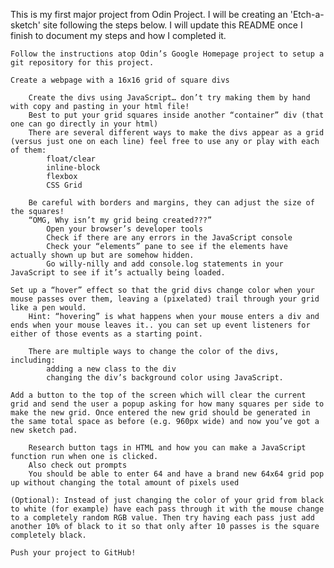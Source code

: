 This is my first major project from Odin Project. I will be creating an 'Etch-a-sketch' site following the steps below. I will update this README once I finish to document my steps and how I completed it. 



    Follow the instructions atop Odin’s Google Homepage project to setup a git repository for this project.

    Create a webpage with a 16x16 grid of square divs

        Create the divs using JavaScript… don’t try making them by hand with copy and pasting in your html file!
        Best to put your grid squares inside another “container” div (that one can go directly in your html)
        There are several different ways to make the divs appear as a grid (versus just one on each line) feel free to use any or play with each of them:
            float/clear
            inline-block
            flexbox
            CSS Grid

        Be careful with borders and margins, they can adjust the size of the squares!
        “OMG, Why isn’t my grid being created???”
            Open your browser’s developer tools
            Check if there are any errors in the JavaScript console
            Check your “elements” pane to see if the elements have actually shown up but are somehow hidden.
            Go willy-nilly and add console.log statements in your JavaScript to see if it’s actually being loaded.

    Set up a “hover” effect so that the grid divs change color when your mouse passes over them, leaving a (pixelated) trail through your grid like a pen would.
        Hint: “hovering” is what happens when your mouse enters a div and ends when your mouse leaves it.. you can set up event listeners for either of those events as a starting point.

        There are multiple ways to change the color of the divs, including:
            adding a new class to the div
            changing the div’s background color using JavaScript.

    Add a button to the top of the screen which will clear the current grid and send the user a popup asking for how many squares per side to make the new grid. Once entered the new grid should be generated in the same total space as before (e.g. 960px wide) and now you’ve got a new sketch pad.

        Research button tags in HTML and how you can make a JavaScript function run when one is clicked.
        Also check out prompts
        You should be able to enter 64 and have a brand new 64x64 grid pop up without changing the total amount of pixels used

    (Optional): Instead of just changing the color of your grid from black to white (for example) have each pass through it with the mouse change to a completely random RGB value. Then try having each pass just add another 10% of black to it so that only after 10 passes is the square completely black.

    Push your project to GitHub!

